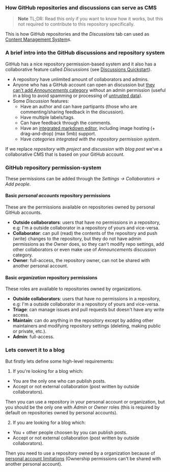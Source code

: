 
### How GitHub repositories and discussions can serve as CMS

> **Note** TL;DR: Read this only if you want to know how it works, but this not required to contribute to this repository specifically.

This is how GitHub repositories and the _Discussions_ tab can used as [Content Management System](https://en.wikipedia.org/wiki/Content_management_system)s.

### A brief intro into the GitHub discussions and repository system

GitHub has a nice repository permission-based system and it also has a collaborative feature called _Discussions_ (see [Discussions Quickstart](https://docs.github.com/en/discussions/quickstart)).

- A repository have unlimited amount of collaborators and admins.
- Anyone who has a GitHub account can open an discussion but [they can't add _Announcements_ category](https://github.blog/changelog/2021-05-18-github-discussions-labels-and-announcements-category-format/) without an admin permission (useful in a blog to avoid spamming or processing of [untrusted data](https://owasp.org/www-community/Injection_Theory)).
- Some _Discussion_ features:
  - Have an author and can have partipants (those who are commenting/sharing feedback in the discussion).
  - Have multiple labels/tags.
  - Can have feedback through the comments.
  - Have an [integrated markdown editor](https://github.com/byrintt/log/discussions/new?category=Submitted&welcome_text=true), including image hosting (+ drag-and-drop) (max 5mb) support.
  - Have _categories integrated with the repository permission system_.

If we replace _repository_ with _project_ and _discussion_ with _blog post_ we've a collaborative CMS that is based on your GitHub account.

### GitHub repository permission-system

These permissions can be added through the _Settings -> Collaborators -> Add people_.

#### Basic _personal accounts_ repository permissions

These are the permissions available on repositories owned by personal GitHub accounts.

- **Outside collaborators**: users that have no permissions in a repository, e.g: I'm a outside collaborator in a repository of yours and vice-versa.
- **Collaborator**: can pull (read) the contents of the repository and push (write) changes to the repository, but they do not have admin permissions as the _Owner_ does, so they can't modify repo settings, add other collaborators or even make use of _Announcements_ discussion category.
- **Owner**: full-access, the repository owner, can not be shared with another personal account.

#### Basic _organization_ repository permissions

These roles are available to repositories owned by organizations.

- **Outside collaborators**: users that have no permissions in a repository, e.g: I'm a outside collaborator in a repository of yours and vice-versa.
- **Triage**: can manage issues and pull requests but doesn't have any write access.
- **Maintain**: can do anything in the repository except by adding other maintainers and modifying repository settings (deleting, making public or private, etc.).
- **Admin**: full-access.

### Lets convert it to a blog 

But firstly lets define some high-level requirements:

1. If you're looking for a blog which:

- You are the only one who can publish posts.
- Accept or not external collaboration (post written by outside collaborators).

Then you can use a repository in your personal account or organization, but you should be the only one with _Admin_ or _Owner_ roles (this is required by default on repositories owned by personal accounts).

2. If you are looking for a blog which:

- You + other people choosen by you can publish posts.
- Accept or not external collaboration (post written by outside collaborators).

Then you need to use a repository owned by a organization because of [personal account limitations](https://docs.github.com/en/account-and-profile/setting-up-and-managing-your-personal-account-on-github/managing-personal-account-settings/permission-levels-for-a-personal-account-repository) (Ownership permissions can't be shared with another personal account).
